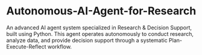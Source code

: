 # Autonomous-AI-Agent-for-Research
An advanced AI agent system specialized in Research &amp; Decision Support, built using Python. This agent operates autonomously to conduct research, analyze data, and provide decision support through a systematic Plan-Execute-Reflect workflow.
